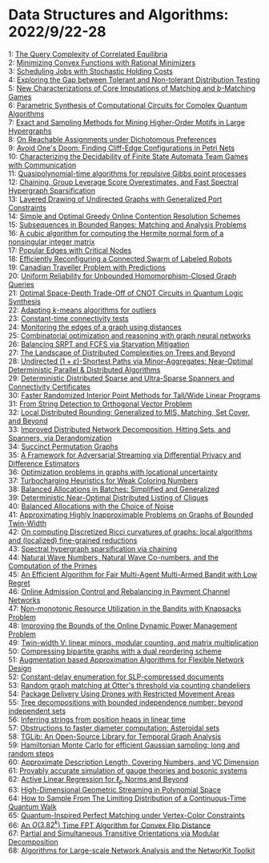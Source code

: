 # Data Structures and Algorithms: 2022/9/22-28  
1: [The Query Complexity of Correlated Equilibria](https://doi.org/10.48550/arXiv.1305.4874)  
2: [Minimizing Convex Functions with Rational Minimizers](https://doi.org/10.48550/arXiv.2007.01445)  
3: [Scheduling Jobs with Stochastic Holding Costs](https://doi.org/10.48550/arXiv.2105.13655)  
4: [Exploring the Gap between Tolerant and Non-tolerant Distribution Testing](https://doi.org/10.48550/arXiv.2110.09972)  
5: [New Characterizations of Core Imputations of Matching and $b$-Matching  Games](https://doi.org/10.48550/arXiv.2202.00619)  
6: [Parametric Synthesis of Computational Circuits for Complex Quantum  Algorithms](https://doi.org/10.48550/arXiv.2209.09903)  
7: [Exact and Sampling Methods for Mining Higher-Order Motifs in Large  Hypergraphs](https://doi.org/10.48550/arXiv.2209.10241)  
8: [On Reachable Assignments under Dichotomous Preferences](https://doi.org/10.48550/arXiv.2209.10262)  
9: [Avoid One's Doom: Finding Cliff-Edge Configurations in Petri Nets](https://doi.org/10.48550/arXiv.2209.10323)  
10: [Characterizing the Decidability of Finite State Automata Team Games with  Communication](https://doi.org/10.48550/arXiv.2209.10324)  
11: [Quasipolynomial-time algorithms for repulsive Gibbs point processes](https://doi.org/10.48550/arXiv.2209.10453)  
12: [Chaining, Group Leverage Score Overestimates, and Fast Spectral  Hypergraph Sparsification](https://doi.org/10.48550/arXiv.2209.10539)  
13: [Layered Drawing of Undirected Graphs with Generalized Port Constraints](https://doi.org/10.48550/arXiv.2008.10583)  
14: [Simple and Optimal Greedy Online Contention Resolution Schemes](https://doi.org/10.48550/arXiv.2111.13253)  
15: [Subsequences in Bounded Ranges: Matching and Analysis Problems](https://doi.org/10.48550/arXiv.2207.09201)  
16: [A cubic algorithm for computing the Hermite normal form of a nonsingular  integer matrix](https://doi.org/10.48550/arXiv.2209.10685)  
17: [Popular Edges with Critical Nodes](https://doi.org/10.48550/arXiv.2209.10805)  
18: [Efficiently Reconfiguring a Connected Swarm of Labeled Robots](https://doi.org/10.48550/arXiv.2209.11028)  
19: [Canadian Traveller Problem with Predictions](https://doi.org/10.48550/arXiv.2209.11100)  
20: [Uniform Reliability for Unbounded Homomorphism-Closed Graph Queries](https://doi.org/10.48550/arXiv.2209.11177)  
21: [Optimal Space-Depth Trade-Off of CNOT Circuits in Quantum Logic  Synthesis](https://doi.org/10.48550/arXiv.1907.05087)  
22: [Adapting $k$-means algorithms for outliers](https://doi.org/10.48550/arXiv.2007.01118)  
23: [Constant-time connectivity tests](https://doi.org/10.48550/arXiv.2010.04527)  
24: [Monitoring the edges of a graph using distances](https://doi.org/10.48550/arXiv.2011.00029)  
25: [Combinatorial optimization and reasoning with graph neural networks](https://doi.org/10.48550/arXiv.2102.09544)  
26: [Balancing SRPT and FCFS via Starvation Mitigation](https://doi.org/10.48550/arXiv.2112.14403)  
27: [The Landscape of Distributed Complexities on Trees and Beyond](https://doi.org/10.48550/arXiv.2202.04724)  
28: [Undirected $(1+\varepsilon)$-Shortest Paths via Minor-Aggregates:  Near-Optimal Deterministic Parallel & Distributed Algorithms](https://doi.org/10.48550/arXiv.2204.05874)  
29: [Deterministic Distributed Sparse and Ultra-Sparse Spanners and  Connectivity Certificates](https://doi.org/10.48550/arXiv.2204.14086)  
30: [Faster Randomized Interior Point Methods for Tall/Wide Linear Programs](https://doi.org/10.48550/arXiv.2209.08722)  
31: [From String Detection to Orthogonal Vector Problem](https://doi.org/10.48550/arXiv.2209.11452)  
32: [Local Distributed Rounding: Generalized to MIS, Matching, Set Cover, and  Beyond](https://doi.org/10.48550/arXiv.2209.11651)  
33: [Improved Distributed Network Decomposition, Hitting Sets, and Spanners,  via Derandomization](https://doi.org/10.48550/arXiv.2209.11669)  
34: [Succinct Permutation Graphs](https://doi.org/10.48550/arXiv.2010.04108)  
35: [A Framework for Adversarial Streaming via Differential Privacy and  Difference Estimators](https://doi.org/10.48550/arXiv.2107.14527)  
36: [Optimization problems in graphs with locational uncertainty](https://doi.org/10.48550/arXiv.2109.00389)  
37: [Turbocharging Heuristics for Weak Coloring Numbers](https://doi.org/10.48550/arXiv.2203.03358)  
38: [Balanced Allocations in Batches: Simplified and Generalized](https://doi.org/10.48550/arXiv.2203.13902)  
39: [Deterministic Near-Optimal Distributed Listing of Cliques](https://doi.org/10.48550/arXiv.2205.09245)  
40: [Balanced Allocations with the Choice of Noise](https://doi.org/10.48550/arXiv.2206.07503)  
41: [Approximating Highly Inapproximable Problems on Graphs of Bounded  Twin-Width](https://doi.org/10.48550/arXiv.2207.07708)  
42: [On computing Discretized Ricci curvatures of graphs: local algorithms  and (localized) fine-grained reductions](https://doi.org/10.48550/arXiv.2208.09535)  
43: [Spectral hypergraph sparsification via chaining](https://doi.org/10.48550/arXiv.2209.04539)  
44: [Natural Wave Numbers, Natural Wave Co-numbers, and the Computation of  the Primes](https://doi.org/10.48550/arXiv.2209.09313)  
45: [An Efficient Algorithm for Fair Multi-Agent Multi-Armed Bandit with Low  Regret](https://doi.org/10.48550/arXiv.2209.11817)  
46: [Online Admission Control and Rebalancing in Payment Channel Networks](https://doi.org/10.48550/arXiv.2209.11936)  
47: [Non-monotonic Resource Utilization in the Bandits with Knapsacks Problem](https://doi.org/10.48550/arXiv.2209.12013)  
48: [Improving the Bounds of the Online Dynamic Power Management Problem](https://doi.org/10.48550/arXiv.2209.12021)  
49: [Twin-width V: linear minors, modular counting, and matrix multiplication](https://doi.org/10.48550/arXiv.2209.12023)  
50: [Compressing bipartite graphs with a dual reordering scheme](https://doi.org/10.48550/arXiv.2209.12062)  
51: [Augmentation based Approximation Algorithms for Flexible Network Design](https://doi.org/10.48550/arXiv.2209.12273)  
52: [Constant-delay enumeration for SLP-compressed documents](https://doi.org/10.48550/arXiv.2209.12301)  
53: [Random graph matching at Otter's threshold via counting chandeliers](https://doi.org/10.48550/arXiv.2209.12313)  
54: [Package Delivery Using Drones with Restricted Movement Areas](https://doi.org/10.48550/arXiv.2209.12314)  
55: [Tree decompositions with bounded independence number: beyond independent  sets](https://doi.org/10.48550/arXiv.2209.12315)  
56: [Inferring strings from position heaps in linear time](https://doi.org/10.48550/arXiv.2209.12405)  
57: [Obstructions to faster diameter computation: Asteroidal sets](https://doi.org/10.48550/arXiv.2209.12438)  
58: [TGLib: An Open-Source Library for Temporal Graph Analysis](https://doi.org/10.48550/arXiv.2209.12587)  
59: [Hamiltonian Monte Carlo for efficient Gaussian sampling: long and random  steps](https://doi.org/10.48550/arXiv.2209.12771)  
60: [Approximate Description Length, Covering Numbers, and VC Dimension](https://doi.org/10.48550/arXiv.2209.12882)  
61: [Provably accurate simulation of gauge theories and bosonic systems](https://doi.org/10.48550/arXiv.2110.06942)  
62: [Active Linear Regression for $\ell_p$ Norms and Beyond](https://doi.org/10.48550/arXiv.2111.04888)  
63: [High-Dimensional Geometric Streaming in Polynomial Space](https://doi.org/10.48550/arXiv.2204.03790)  
64: [How to Sample From The Limiting Distribution of a Continuous-Time  Quantum Walk](https://doi.org/10.48550/arXiv.2209.13028)  
65: [Quantum-Inspired Perfect Matching under Vertex-Color Constraints](https://doi.org/10.48550/arXiv.2209.13063)  
66: [An $O(3.82^k)$ Time FPT Algorithm for Convex Flip Distance](https://doi.org/10.48550/arXiv.2209.13134)  
67: [Partial and Simultaneous Transitive Orientations via Modular  Decomposition](https://doi.org/10.48550/arXiv.2209.13175)  
68: [Algorithms for Large-scale Network Analysis and the NetworKit Toolkit](https://doi.org/10.48550/arXiv.2209.13355)  